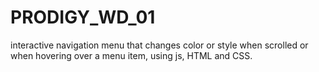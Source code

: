 # PRODIGY_WD_01
interactive navigation menu that changes color or style when scrolled or when hovering over a menu item, using js, HTML and CSS.
